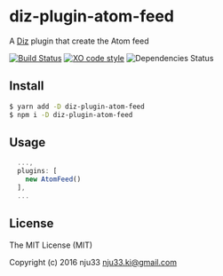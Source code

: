 # diz-plugin-atom-feed

A [Diz](https://github.com/nju33/diz) plugin that create the Atom feed

[![Build Status](https://travis-ci.org/nju33/diz-plugin-atom-feed.svg?branch=master)](https://travis-ci.org/nju33/diz-plugin-atom-feed) [![XO code style](https://img.shields.io/badge/code_style-XO-5ed9c7.svg)](https://github.com/sindresorhus/xo) ![Dependencies Status](https://david-dm.org/nju33/diz-plugin-atom-feed.svg)

## Install

```bash
$ yarn add -D diz-plugin-atom-feed
$ npm i -D diz-plugin-atom-feed
```

## Usage

```js
  ...,
  plugins: [
    new AtomFeed()
  ],
  ...
```

## License

The MIT License (MIT)

Copyright (c) 2016 nju33 <nju33.ki@gmail.com>
